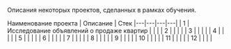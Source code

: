 Описания некоторых проектов, сделанных в рамках обучения.

Наименование проекта | Описание | Стек
|---|---|---|---|
| 1  |Исследование объявлений о продаже квартир |   |   |
| 2  |   |   |   |
| 3  |   |   |   |
| 4  |   |   |   |
| 5  |   |   |   |
| 6  |   |   |   |
| 7  |   |   |   |
| 8  |   |   |   |
| 9  |   |   |   |
| 10  |   |   |   |
| 11  |   |   |   |
| 12  |   |   |   |
